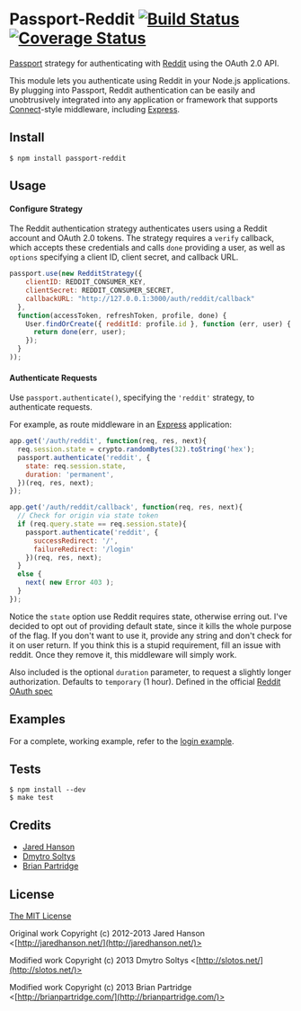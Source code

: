 # Passport-Reddit [![Build Status](https://secure.travis-ci.org/Slotos/passport-reddit.png)](http://travis-ci.org/Slotos/passport-reddit) [![Coverage Status](https://coveralls.io/repos/Slotos/passport-reddit/badge.png)](https://coveralls.io/r/Slotos/passport-reddit)

[Passport](https://github.com/jaredhanson/passport) strategy for authenticating
with [Reddit](http://reddit.com/) using the OAuth 2.0 API.

This module lets you authenticate using Reddit in your Node.js applications.
By plugging into Passport, Reddit authentication can be easily and
unobtrusively integrated into any application or framework that supports
[Connect](http://www.senchalabs.org/connect/)-style middleware, including
[Express](http://expressjs.com/).

## Install

    $ npm install passport-reddit

## Usage

#### Configure Strategy

The Reddit authentication strategy authenticates users using a Reddit
account and OAuth 2.0 tokens.  The strategy requires a `verify` callback, which
accepts these credentials and calls `done` providing a user, as well as
`options` specifying a client ID, client secret, and callback URL.

```javascript
passport.use(new RedditStrategy({
    clientID: REDDIT_CONSUMER_KEY,
    clientSecret: REDDIT_CONSUMER_SECRET,
    callbackURL: "http://127.0.0.1:3000/auth/reddit/callback"
  },
  function(accessToken, refreshToken, profile, done) {
    User.findOrCreate({ redditId: profile.id }, function (err, user) {
      return done(err, user);
    });
  }
));
```

#### Authenticate Requests

Use `passport.authenticate()`, specifying the `'reddit'` strategy, to
authenticate requests.

For example, as route middleware in an [Express](http://expressjs.com/)
application:

```javascript
app.get('/auth/reddit', function(req, res, next){
  req.session.state = crypto.randomBytes(32).toString('hex');
  passport.authenticate('reddit', {
    state: req.session.state,
    duration: 'permanent',
  })(req, res, next);
});

app.get('/auth/reddit/callback', function(req, res, next){
  // Check for origin via state token
  if (req.query.state == req.session.state){
    passport.authenticate('reddit', {
      successRedirect: '/',
      failureRedirect: '/login'
    })(req, res, next);
  }
  else {
    next( new Error 403 );
  }
});
```

Notice the `state` option use
Reddit requires state, otherwise erring out.
I've decided to opt out of providing default state, since it kills the whole purpose of the flag.
If you don't want to use it, provide any string and don't check for it on user return.
If you think this is a stupid requirement, fill an issue with reddit.
Once they remove it, this middleware will simply work.

Also included is the optional `duration` parameter, to request a slightly longer authorization.
Defaults to `temporary` (1 hour).
Defined in the official [Reddit OAuth spec](https://github.com/reddit/reddit/wiki/OAuth2#authorization-parameters)

## Examples

For a complete, working example, refer to the [login example](https://github.com/slotos/passport-reddit/tree/master/examples/login).

## Tests

    $ npm install --dev
    $ make test

## Credits

  - [Jared Hanson](http://github.com/jaredhanson)
  - [Dmytro Soltys](http://github.com/slotos)
  - [Brian Partridge](http://github.com/bpartridge83)

## License

[The MIT License](http://opensource.org/licenses/MIT)

Original work Copyright (c) 2012-2013 Jared Hanson <[http://jaredhanson.net/](http://jaredhanson.net/)>

Modified work Copyright (c) 2013 Dmytro Soltys <[http://slotos.net/](http://slotos.net/)>

Modified work Copyright (c) 2013 Brian Partridge <[http://brianpartridge.com/](http://brianpartridge.com/)>
